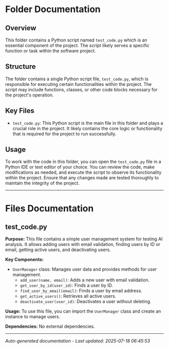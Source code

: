 # Folder Documentation

## Overview
This folder contains a Python script named `test_code.py` which is an essential component of the project. The script likely serves a specific function or task within the software project.

## Structure
The folder contains a single Python script file, `test_code.py`, which is responsible for executing certain functionalities within the project. The script may include functions, classes, or other code blocks necessary for the project's operation.

## Key Files
- `test_code.py`: This Python script is the main file in this folder and plays a crucial role in the project. It likely contains the core logic or functionality that is required for the project to run successfully.

## Usage
To work with the code in this folder, you can open the `test_code.py` file in a Python IDE or text editor of your choice. You can review the code, make modifications as needed, and execute the script to observe its functionality within the project. Ensure that any changes made are tested thoroughly to maintain the integrity of the project.

---

# Files Documentation

## test_code.py

**Purpose:** This file contains a simple user management system for testing AI analysis. It allows adding users with email validation, finding users by ID or email, getting active users, and deactivating users.

**Key Components:**
- `UserManager` class: Manages user data and provides methods for user management.
  - `add_user(name, email)`: Adds a new user with email validation.
  - `get_user_by_id(user_id)`: Finds a user by ID.
  - `find_user_by_email(email)`: Finds a user by email address.
  - `get_active_users()`: Retrieves all active users.
  - `deactivate_user(user_id)`: Deactivates a user without deleting.

**Usage:** To use this file, you can import the `UserManager` class and create an instance to manage users.

**Dependencies:** No external dependencies.

---
*Auto-generated documentation - Last updated: 2025-07-18 06:45:53*
